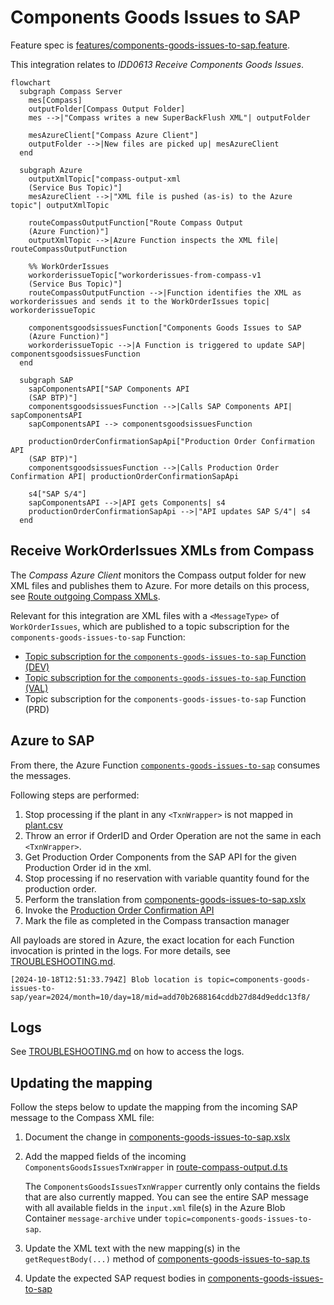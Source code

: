 # Components Goods Issues to SAP

Feature spec is [features/components-goods-issues-to-sap.feature](../features/components-goods-issues-to-sap.feature).

This integration relates to _IDD0613 Receive Components Goods Issues_.

```mermaid
flowchart
  subgraph Compass Server
    mes[Compass]
    outputFolder[Compass Output Folder]
    mes -->|"Compass writes a new SuperBackFlush XML"| outputFolder

    mesAzureClient["Compass Azure Client"]
    outputFolder -->|New files are picked up| mesAzureClient
  end

  subgraph Azure
    outputXmlTopic["compass-output-xml
    (Service Bus Topic)"]
    mesAzureClient -->|"XML file is pushed (as-is) to the Azure topic"| outputXmlTopic

    routeCompassOutputFunction["Route Compass Output
    (Azure Function)"]
    outputXmlTopic -->|Azure Function inspects the XML file| routeCompassOutputFunction

    %% WorkOrderIssues
    workorderissueTopic["workorderissues-from-compass-v1
    (Service Bus Topic)"]
    routeCompassOutputFunction -->|Function identifies the XML as workorderissues and sends it to the WorkOrderIssues topic| workorderissueTopic

    componentsgoodsissuesFunction["Components Goods Issues to SAP
    (Azure Function)"]
    workorderissueTopic -->|A Function is triggered to update SAP| componentsgoodsissuesFunction
  end

  subgraph SAP
    sapComponentsAPI["SAP Components API
    (SAP BTP)"]
    componentsgoodsissuesFunction -->|Calls SAP Components API| sapComponentsAPI
    sapComponentsAPI --> componentsgoodsissuesFunction

    productionOrderConfirmationSapApi["Production Order Confirmation API
    (SAP BTP)"]
    componentsgoodsissuesFunction -->|Calls Production Order Confirmation API| productionOrderConfirmationSapApi

    s4["SAP S/4"]
    sapComponentsAPI -->|API gets Components| s4
    productionOrderConfirmationSapApi -->|"API updates SAP S/4"| s4
  end
```

## Receive WorkOrderIssues XMLs from Compass

The _Compass Azure Client_ monitors the Compass output folder for new XML files and publishes them to Azure. For more details on this process, see [Route outgoing Compass XMLs](./route-outgoing-compass-xmls.md).

Relevant for this integration are XML files with a `<MessageType>` of `WorkOrderIssues`, which are published to a topic subscription for the `components-goods-issues-to-sap` Function:

- [Topic subscription for the `components-goods-issues-to-sap` Function (DEV)](https://portal.azure.com/#@wlgore.onmicrosoft.com/resource/subscriptions/e2fda199-cfde-4565-9bb3-08b676d05cc2/resourceGroups/rg-arb-406c7858f033cd27c6cf5c3530980ecd50d70417/providers/Microsoft.ServiceBus/namespaces/sbn-uivtxalxpuii2/topics/workorderissues-from-compass-v1/explorer)
- [Topic subscription for the `components-goods-issues-to-sap` Function (VAL)](https://portal.azure.com/#@wlgore.onmicrosoft.com/resource/subscriptions/e2fda199-cfde-4565-9bb3-08b676d05cc2/resourceGroups/rg-arb-6592bc8064206952043ec5110cdc8bf25ff1489b/providers/Microsoft.ServiceBus/namespaces/sbn-k7nqx5nlh6fcs/topics/workorderissues-from-compass-v1/explorer)
- Topic subscription for the `components-goods-issues-to-sap` Function (PRD)

## Azure to SAP

From there, the Azure Function [`components-goods-issues-to-sap`](../function-app/src/functions/compass-to-sap/components-goods-issues-to-sap.ts) consumes the messages.

Following steps are performed:

1. Stop processing if the plant in any `<TxnWrapper>` is not mapped in [plant.csv](../function-app/src/conversions/plant.csv)
1. Throw an error if OrderID and Order Operation are not the same in each `<TxnWrapper>`.
1. Get Production Order Components from the SAP API for the given Production Order id in the xml.
1. Stop processing if no reservation with variable quantity found for the production order.
1. Perform the translation from [components-goods-issues-to-sap.xslx](../features/components-goods-issues-to-sap.xlsx)
1. Invoke the [Production Order Confirmation API](https://api.sap.com/api/OP_API_PROD_ORDER_CONFIRMATIO_2_SRV_0001/path/post_ProdnOrdConf2)
1. Mark the file as completed in the Compass transaction manager

All payloads are stored in Azure, the exact location for each Function invocation is printed in the logs. For more details, see [TROUBLESHOOTING.md](../TROUBLESHOOTING.md#accessing-payloads).

```log
[2024-10-18T12:51:33.794Z] Blob location is topic=components-goods-issues-to-sap/year=2024/month=10/day=18/mid=add70b2688164cddb27d84d9eddc13f8/
```

## Logs

See [TROUBLESHOOTING.md](../TROUBLESHOOTING.md#accessing-the-logs) on how to access the logs.

## Updating the mapping

Follow the steps below to update the mapping from the incoming SAP message to the Compass XML file:

1. Document the change in [components-goods-issues-to-sap.xslx](../features/components-goods-issues-to-sap.xlsx)
1. Add the mapped fields of the incoming `ComponentsGoodsIssuesTxnWrapper` in [route-compass-output.d.ts](../function-app/src/functions/compass-to-sap/route-compass-output.d.ts)

   The `ComponentsGoodsIssuesTxnWrapper` currently only contains the fields that are also currently mapped. You can see the entire SAP message with all available fields in the `input.xml` file(s) in the Azure Blob Container `message-archive` under `topic=components-goods-issues-to-sap`.

1. Update the XML text with the new mapping(s) in the `getRequestBody(...)` method of [components-goods-issues-to-sap.ts](../function-app/src/functions/compass-to-sap/components-goods-issues-to-sap.ts)
1. Update the expected SAP request bodies in [components-goods-issues-to-sap](../function-app/test/compass-to-sap/components-goods-issues-to-sap/)
